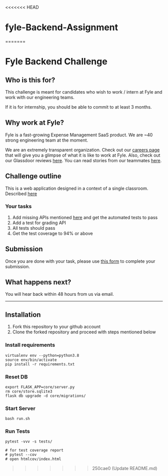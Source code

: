 <<<<<<< HEAD
# fyle-Backend-Assignment
=======
# Fyle Backend Challenge

## Who is this for?

This challenge is meant for candidates who wish to work / intern at Fyle and work with our engineering teams.

If it is for internship, you should be able to commit to at least 3 months.

## Why work at Fyle?

Fyle is a fast-growing Expense Management SaaS product. We are ~40 strong engineering team at the moment. 

We are an extremely transparent organization. Check out our [careers page](https://careers.fylehq.com) that will give you a glimpse of what it is like to work at Fyle. Also, check out our Glassdoor reviews [here](https://www.glassdoor.co.in/Reviews/Fyle-Reviews-E1723235.htm). You can read stories from our teammates [here](https://stories.fylehq.com).


## Challenge outline

This is a web application designed in a context of a single classroom. 
Described [here](./Application.md)

### Your tasks 
1. Add missing APIs mentioned [here](./Application.md#Missing-APIs) and get the automated tests to pass 
2. Add a test for grading API
3. All tests should pass
4. Get the test coverage to 94% or above

## Submission

Once you are done with your task, please use [this form](https://forms.gle/fZex7LDo6kj1Syg7A) to complete your submission.

## What happens next?

You will hear back within 48 hours from us via email. 

---

## Installation
1. Fork this repository to your github account
2. Clone the forked repository and proceed with steps mentioned below

### Install requirements
```
virtualenv env --python=python3.8
source env/bin/activate
pip install -r requirements.txt
```
### Reset DB
```
export FLASK_APP=core/server.py
rm core/store.sqlite3
flask db upgrade -d core/migrations/
```
### Start Server
```
bash run.sh
```
### Run Tests
```
pytest -vvv -s tests/

# for test coverage report
# pytest --cov
# open htmlcov/index.html
```
>>>>>>> 250cae0 (Update README.md)
